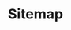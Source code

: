 ---
layout: archive
title: "Sitemap"
permalink: /sitemap/
author_profile: true


#{% include base_path %}

#A list of all the posts and pages found on the site. For you robots out there is an [XML version]({{ base_path }}/sitemap.xml) available for digesting as well.

#<h2>Pages</h2>
#{% for post in site.pages %}
#  {% include archive-single.html %}
#{% endfor %}

#<h2>Posts</h2>
#{% for post in site.posts %}
#  {% include archive-single.html %}
#{% endfor %}

#{% capture written_label %}'None'{% endcapture %}

#{% for collection in site.collections %}
#{% unless collection.output == false or collection.label == "posts" %}
#  {% capture label %}{{ collection.label }}{% endcapture %}
#  {% if label != written_label %}
#  <h2>{{ label }}</h2>
#  {% capture written_label %}{{ label }}{% endcapture %}
#  {% endif %}
#{% endunless %}
#{% for post in collection.docs %}
#  {% unless collection.output == false or collection.label == "posts" %}
#  {% include archive-single.html %}
#  {% endunless %}
#{% endfor %}
#{% endfor %}
---